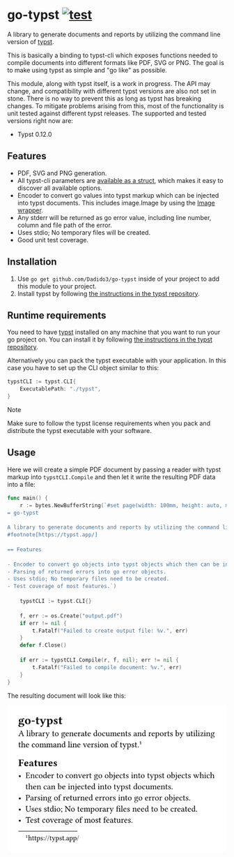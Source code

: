 # go-typst [![test](https://github.com/Dadido3/go-typst/actions/workflows/test.yml/badge.svg)](https://github.com/Dadido3/go-typst/actions/workflows/test.yml)

A library to generate documents and reports by utilizing the command line version of [typst].

This is basically a binding to typst-cli which exposes functions needed to compile documents into different formats like PDF, SVG or PNG. The goal is to make using typst as simple and "go like" as possible.

This module, along with typst itself, is a work in progress.
The API may change, and compatibility with different typst versions are also not set in stone.
There is no way to prevent this as long as typst has breaking changes.
To mitigate problems arising from this, most of the functionality is unit tested against different typst releases.
The supported and tested versions right now are:

- Typst 0.12.0

## Features

- PDF, SVG and PNG generation.
- All typst-cli parameters are [available as a struct](cli-options.go), which makes it easy to discover all available options.
- Encoder to convert go values into typst markup which can be injected into typst documents. This includes image.Image by using the [Image wrapper](image.go).
- Any stderr will be returned as go error value, including line number, column and file path of the error.
- Uses stdio; No temporary files will be created.
- Good unit test coverage.

## Installation

1. Use `go get github.com/Dadido3/go-typst` inside of your project to add this module to your project.
2. Install typst by following [the instructions in the typst repository].

## Runtime requirements

You need to have [typst] installed on any machine that you want to run your go project on.
You can install it by following [the instructions in the typst repository].

Alternatively you can pack the typst executable with your application. In this case you have to set up the CLI object similar to this:

```go
typstCLI := typst.CLI{
    ExecutablePath: "./typst",
}
```

> [!NOTE]
> Make sure to follow the typst license requirements when you pack and distribute the typst executable with your software.

## Usage

Here we will create a simple PDF document by passing a reader with typst markup into `typstCLI.Compile` and then let it write the resulting PDF data into a file:

```go
func main() {
    r := bytes.NewBufferString(`#set page(width: 100mm, height: auto, margin: 5mm)
= go-typst

A library to generate documents and reports by utilizing the command line version of typst.
#footnote[https://typst.app/]

== Features

- Encoder to convert go objects into typst objects which then can be injected into typst documents.
- Parsing of returned errors into go error objects.
- Uses stdio; No temporary files need to be created.
- Test coverage of most features.`)

    typstCLI := typst.CLI{}

    f, err := os.Create("output.pdf")
    if err != nil {
        t.Fatalf("Failed to create output file: %v.", err)
    }
    defer f.Close()

    if err := typstCLI.Compile(r, f, nil); err != nil {
        t.Fatalf("Failed to compile document: %v.", err)
    }
}
```

The resulting document will look like this:

![readme-1.svg](documentation/images/readme-1.svg)

[the instructions in the typst repository]: https://github.com/typst/typst?tab=readme-ov-file#installation
[typst]: https://typst.app/
